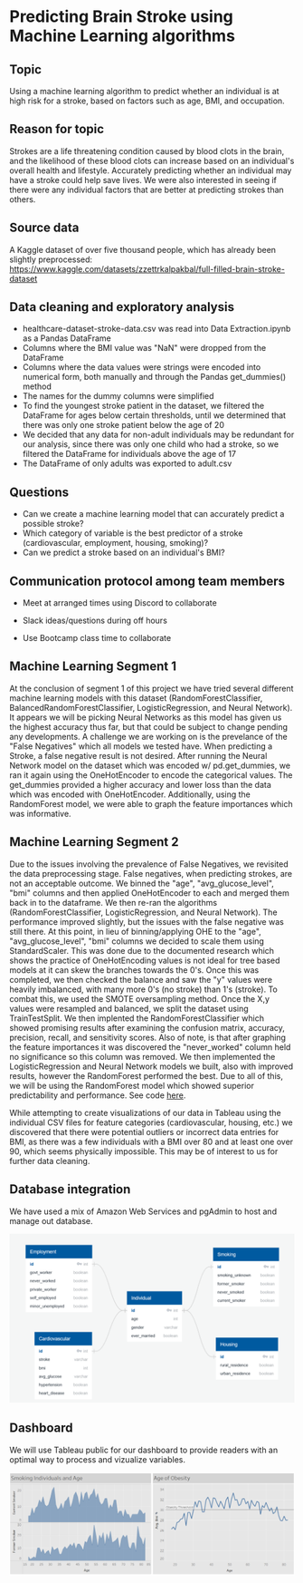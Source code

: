 # Predicting Brain Stroke using Machine Learning algorithms

## Topic

Using a machine learning algorithm to predict whether an individual is at high risk for a stroke, based on factors such as age, BMI, and occupation.

## Reason for topic

Strokes are a life threatening condition caused by blood clots in the brain, and the likelihood of these blood clots can increase based on an individual's overall health and lifestyle. Accurately predicting whether an individual may have a stroke could help save lives. We were also interested in seeing if there were any individual factors that are better at predicting strokes than others.

## Source data

A Kaggle dataset of over five thousand people, which has already been slightly preprocessed: https://www.kaggle.com/datasets/zzettrkalpakbal/full-filled-brain-stroke-dataset

## Data cleaning and exploratory analysis 

* healthcare-dataset-stroke-data.csv was read into Data Extraction.ipynb as a Pandas DataFrame
* Columns where the BMI value was "NaN" were dropped from the DataFrame
* Columns where the data values were strings were encoded into numerical form, both manually and through the Pandas get_dummies() method
* The names for the dummy columns were simplified
* To find the youngest stroke patient in the dataset, we filtered the DataFrame for ages below certain thresholds, until we determined that there was only one stroke patient below the age of 20
* We decided that any data for non-adult individuals may be redundant for our analysis, since there was only one child who had a stroke, so we filtered the DataFrame for individuals above the age of 17
* The DataFrame of only adults was exported to adult.csv

## Questions

* Can we create a machine learning model that can accurately predict a possible stroke?
* Which category of variable is the best predictor of a stroke (cardiovascular, employment, housing, smoking)?
* Can we predict a stroke based on an individual's BMI?

## Communication protocol among team members

- Meet at arranged times using Discord to collaborate

- Slack ideas/questions during off hours

- Use Bootcamp class time to collaborate

## Machine Learning Segment 1

At the conclusion of segment 1 of this project we have tried several different machine learning models with this dataset (RandomForestClassifier, BalancedRandomForestClassifier, LogisticRegression, and Neural Network). It appears we will be picking Neural Networks as this model has given us the highest accuracy thus far, but that could be subject to change pending any developments. A challenge we are working on is the prevelance of the "False Negatives" which all models we tested have. When predicting a Stroke, a false negative result is not desired. After running the Neural Network model on the dataset which was encoded w/ pd.get_dummies, we ran it again using the OneHotEncoder to encode the categorical values. The get_dummies provided a higher accuracy and lower loss than the data which was encoded with OneHotEncoder. Additionally, using the RandomForest model, we were able to graph the feature importances which was informative. 

## Machine Learning Segment 2

Due to the issues involving the prevalence of False Negatives, we revisited the data preprocessing stage. False negatives, when predicting strokes, are not an acceptable outcome. We binned the "age", "avg_glucose_level", "bmi" columns and then applied OneHotEncoder to each and merged them back in to the dataframe. We then re-ran the algorithms (RandomForestClassifier, LogisticRegression, and Neural Network). The performance improved slightly, but the issues with the false negative was still there. At this point, in lieu of binning/applying OHE to the "age", "avg_glucose_level", "bmi" columns we decided to scale them using StandardScaler. This was done due to the documented research which shows the practice of OneHotEncoding values is not ideal for tree based models at it can skew the branches towards the 0's. Once this was completed, we then checked the balance and saw the "y" values were heavily imbalanced, with many more 0's (no stroke) than 1's (stroke). To combat this, we used the SMOTE oversampling method. Once the X,y values were resampled and balanced, we split the dataset using TrainTestSplit. We then implented the RandomForestClassifier which showed promising results after examining the confusion matrix, accuracy, precision, recall, and sensitivity scores. Also of note, is that after graphing the feature importances it was discovered the "never_worked" column held no significance so this column was removed. We then implemented the LogisticRegression and Neural Network models we built, also with improved results, however the RandomForest performed the best. Due to all of this, we will be using the RandomForest model which showed superior predictability and performance. See code [here](./Machine_Learning_segment_2.ipynb).

While attempting to create visualizations of our data in Tableau using the individual CSV files for feature categories (cardiovascular, housing, etc.) we discovered that there were potential outliers or incorrect data entries for BMI, as there was a few individuals with a BMI over 80 and at least one over 90, which seems physically impossible. This may be of interest to us for further data cleaning.

## Database integration

We have used a mix of Amazon Web Services and pgAdmin to host and manage out database. 

![EDN](images/EDNsecond.png)

## Dashboard

We will use Tableau public for our dashboard to provide readers with an optimal way to process and vizualize variables. 

![Tableau Example](images/tab_sample.png)
